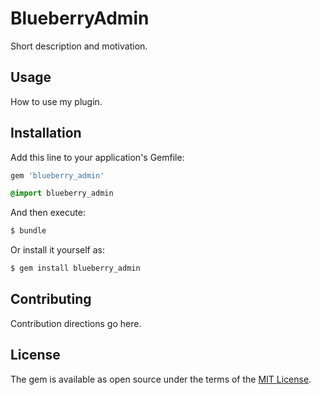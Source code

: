 # BlueberryAdmin
Short description and motivation.

## Usage
How to use my plugin.

## Installation
Add this line to your application's Gemfile:

```ruby
gem 'blueberry_admin'
```

```sass
@import blueberry_admin
```

And then execute:
```bash
$ bundle
```

Or install it yourself as:
```bash
$ gem install blueberry_admin
```

## Contributing
Contribution directions go here.

## License
The gem is available as open source under the terms of the [MIT License](http://opensource.org/licenses/MIT).
